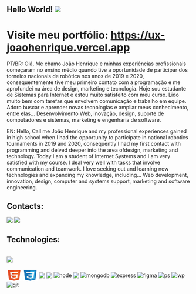 ## Hello World!  <img src="https://raw.githubusercontent.com/iampavangandhi/iampavangandhi/master/gifs/Hi.gif" width="30px">

# Visite meu portfólio: https://ux-joaohenrique.vercel.app

PT/BR: Olá, Me chamo João Henrique e minhas experiências profissionais começaram no ensino médio quando tive a oportunidade de participar dos torneios nacionais de robótica nos anos de 2019 e 2020, consequentemente tive meu primeiro contato com a programação e me aprofundei na área de design, marketing e tecnologia. Hoje sou estudante de Sistemas para Internet e estou muito satisfeito com meu curso. Lido muito bem com tarefas que envolvem comunicação e trabalho em equipe. Adoro buscar e aprender novas tecnologias e ampliar meus conhecimento, entre elas... Desenvolvimento Web, inovação, design, suporte de computadores e sistemas, marketing e engenharia de software. 

EN: Hello, Call me João Henrique and my professional experiences gained in high school when I had the opportunity to participate in national robotics tournaments in 2019 and 2020, consequently I had my first contact with programming and delved deeper into the area of ​​design, marketing and technology. Today I am a student of Internet Systems and I am very satisfied with my course. I deal very well with tasks that involve communication and teamwork. I love seeking out and learning new technologies and expanding my knowledge, including... Web development, innovation, design, computer and systems support, marketing and software engineering.

## Contacts: 
<a href = "mailto:jhlucena2004@gmail.com"><img src="https://img.shields.io/badge/-Gmail-%23333?style=for-the-badge&logo=gmail&logoColor=white" target="_blank"></a>
<a href='https://www.linkedin.com/in/joão-henrique-m-de-lucena-1a834b207/'><img src='https://img.shields.io/badge/LinkedIn-0077B5?style=for-the-badge&logo=linkedin&logoColor=white' /></a> 

<!-- <center>  <div> 
    <a href="https://github.com/jaohenriqu3">
        <img height="180em" src="https://github-readme-stats.vercel.app/api?username=jaohenriqu3&show_icons=true&theme=dracula&include_all_commits=true&count_private=true"/> 
        <img height="180em" src="https://github-readme-stats.vercel.app/api/top-langs/?username=jaohenriqu3&layout=compact&langs_count=7&theme=dracula"/> 
    </div> </center> -->

## Technologies: 
 <div style="display: inline_block"> <br> 
  <img height="180em" src="https://github-readme-stats.vercel.app/api/top-langs/?username=jaohenriqu3&layout=compact&langs_count=7&theme=dracula"/> <br> <br> 
  <img align="center" alt="joao-HTML" height="30" width="40" src="https://raw.githubusercontent.com/devicons/devicon/master/icons/html5/html5-original.svg">
  <img align="center" alt="joao-CSS" height="30" width="40" src="https://raw.githubusercontent.com/devicons/devicon/master/icons/css3/css3-original.svg">
  <img  align="center" alt"javascript "height= "30"  width= "40" src="https://cdn.jsdelivr.net/gh/devicons/devicon/icons/javascript/javascript-original.svg" />
  <img  align="center" alt"typescript "height= "30"  width= "40" src="https://cdn.jsdelivr.net/gh/devicons/devicon/icons/typescript/typescript-original.svg" />
  <img align="center" height= "30"  width= "40" src="https://cdn.jsdelivr.net/gh/devicons/devicon/icons/nodejs/nodejs-original.svg" alt="node" />
  <img  align="center" alt"react "height= "30"  width= "40" src="https://cdn.jsdelivr.net/gh/devicons/devicon/icons/react/react-original.svg" />
  <img align="center" height= "30"  width= "40" src="https://cdn.jsdelivr.net/gh/devicons/devicon/icons/mongodb/mongodb-original.svg" alt="mongodb" /> 
  <img align="center" height= "30"  width= "40" src="https://cdn.jsdelivr.net/gh/devicons/devicon/icons/express/express-original.svg" alt="express" />
  <img align="center"height= "30"  width= "40" src="https://cdn.jsdelivr.net/gh/devicons/devicon/icons/figma/figma-original.svg" alt="figma">  
  <img align="center" height= "30"  width= "40" src="https://cdn.jsdelivr.net/gh/devicons/devicon/icons/photoshop/photoshop-plain.svg" alt="ps"> 
  <img align="center" height= "30"  width= "40"src="https://cdn.jsdelivr.net/gh/devicons/devicon/icons/wordpress/wordpress-plain.svg" alt="wp"/>
  <img align="center" height= "30"  width= "40" src="https://cdn.jsdelivr.net/gh/devicons/devicon/icons/git/git-original.svg" alt="git" />   
</div>  
    


